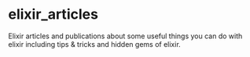 # elixir_articles
Elixir articles and publications about some useful things you can do with elixir including tips &amp; tricks and hidden gems of elixir. 
